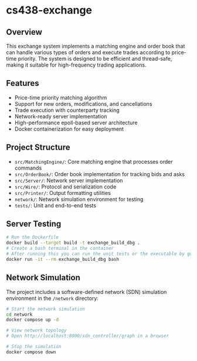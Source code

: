 # cs438-exchange

## Overview

This exchange system implements a matching engine and order book that can handle various types of orders and execute trades according to price-time priority. The system is designed to be efficient and thread-safe, making it suitable for high-frequency trading applications.

## Features

- Price-time priority matching algorithm
- Support for new orders, modifications, and cancellations
- Trade execution with counterparty tracking
- Network-ready server implementation
- High-performance epoll-based server architecture
- Docker containerization for easy deployment

## Project Structure

- `src/MatchingEngine/`: Core matching engine that processes order commands
- `src/OrderBook/`: Order book implementation for tracking bids and asks
- `src/Server/`: Network server implementation
- `src/Wire/`: Protocol and serialization code
- `src/Printer/`: Output formatting utilities
- `network/`: Network simulation environment for testing
- `tests/`: Unit and end-to-end tests

## Server Testing
```bash
# Run the Dockerfile
docker build --target build -t exchange_build_dbg .
# Create a bash terminal in the container
# After running this you can run the unit tests or the executable by going to the build directory, or running the end to end test in the tests directory.
docker run -it --rm exchange_build_dbg bash
```

## Network Simulation

The project includes a software-defined network (SDN) simulation environment in the `/network` directory:

```bash
# Start the network simulation
cd network
docker compose up -d

# View network topology
# Open http://localhost:8000/sdn_controller/graph in a browser

# Stop the simulation
docker compose down
```
